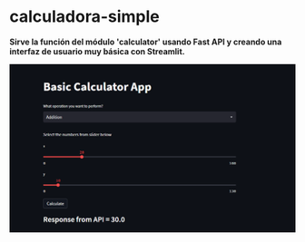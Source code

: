 # calculadora-simple

**Sirve la función del módulo 'calculator' usando Fast API
y creando una interfaz de usuario muy básica con Streamlit.**

![imágen del proyecto final](https://raw.githubusercontent.com/LilenFr/calculadora-simple/master/captura.png)
